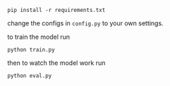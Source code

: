 ```shell
pip install -r requirements.txt
```

change the configs in `config.py` to your own settings.

to train the model run
```shell
python train.py
```

then to watch the model work run
```shell
python eval.py
```
